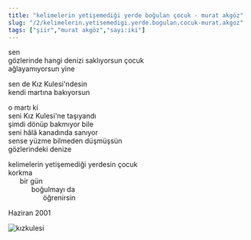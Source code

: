 ```yaml
---
title: "kelimelerin yetişemediği yerde boğulan çocuk - murat akgöz"
slug: "/2/kelimelerin.yetisemedigi.yerde.bogulan.cocuk-murat.akgoz"
tags: ["şiir","murat akgöz","sayı:iki"]
---
```


sen  
gözlerinde hangi denizi saklıyorsun çocuk  
ağlayamıyorsun yine

sen de Kız Kulesi'ndesin  
kendi martına bakıyorsun

o martı ki  
seni Kız Kulesi'ne taşıyandı  
şimdi dönüp bakmıyor bile  
seni hâlâ kanadında sanıyor  
sense yüzme bilmeden düşmüşsün  
gözlerindeki denize

kelimelerin yetişemediği yerdesin çocuk  
korkma  
      bir gün  
            boğulmayı da  
                  öğrenirsin

Haziran 2001

![kızkulesi](/img/ky02_17a_serapgecu.jpg)
